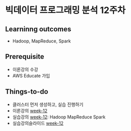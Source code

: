 # 빅데이터 프로그래밍 분석 12주차

## Learninng outcomes
- Hadoop, MapReduce, Spark


## Prerequisite
- 이론강의 수강
- AWS Educate 가입



## Things-to-do
- 클러스터 먼저 생성하고, 실습 진행하기
- 이론강의 [week-12](https://github.com/yonsei-gsi-bigdata-2020-fall/Main/blob/master/lecture/week-12/week-12.pdf)
- 실습강의 [week-12](https://github.com/yonsei-gsi-bigdata-2020-fall/Main/blob/master/practice/week-12): Hadoop MapReduce Spark
- 실습강의슬라이드 [week-12](https://github.com/yonsei-gsi-bigdata-2020-fall/Main/blob/master/lecture/week-12-practice)
